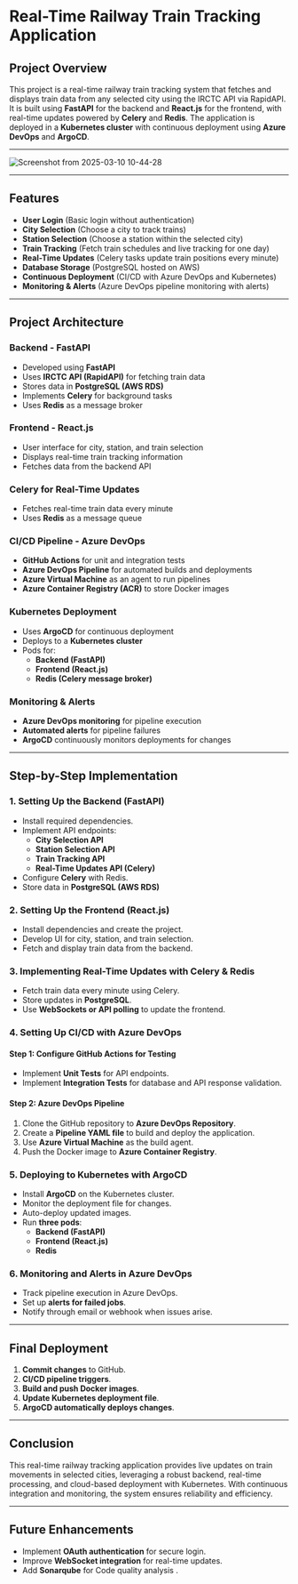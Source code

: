 # Real-Time Railway Train Tracking Application

## **Project Overview**
This project is a real-time railway train tracking system that fetches and displays train data from any selected city using the IRCTC API via RapidAPI. It is built using **FastAPI** for the backend and **React.js** for the frontend, with real-time updates powered by **Celery** and **Redis**. The application is deployed in a **Kubernetes cluster** with continuous deployment using **Azure DevOps** and **ArgoCD**.

---
![Screenshot from 2025-03-10 10-44-28](https://github.com/user-attachments/assets/5ab7c005-8db8-4997-88d0-95b06e345408)

---

## **Features**
- **User Login** (Basic login without authentication)
- **City Selection** (Choose a city to track trains)
- **Station Selection** (Choose a station within the selected city)
- **Train Tracking** (Fetch train schedules and live tracking for one day)
- **Real-Time Updates** (Celery tasks update train positions every minute)
- **Database Storage** (PostgreSQL hosted on AWS)
- **Continuous Deployment** (CI/CD with Azure DevOps and Kubernetes)
- **Monitoring & Alerts** (Azure DevOps pipeline monitoring with alerts)

---

## **Project Architecture**

### **Backend - FastAPI**
- Developed using **FastAPI**
- Uses **IRCTC API (RapidAPI)** for fetching train data
- Stores data in **PostgreSQL (AWS RDS)**
- Implements **Celery** for background tasks
- Uses **Redis** as a message broker

### **Frontend - React.js**
- User interface for city, station, and train selection
- Displays real-time train tracking information
- Fetches data from the backend API

### **Celery for Real-Time Updates**
- Fetches real-time train data every minute
- Uses **Redis** as a message queue

### **CI/CD Pipeline - Azure DevOps**
- **GitHub Actions** for unit and integration tests
- **Azure DevOps Pipeline** for automated builds and deployments
- **Azure Virtual Machine** as an agent to run pipelines
- **Azure Container Registry (ACR)** to store Docker images

### **Kubernetes Deployment**
- Uses **ArgoCD** for continuous deployment
- Deploys to a **Kubernetes cluster**
- Pods for:
  - **Backend (FastAPI)**
  - **Frontend (React.js)**
  - **Redis (Celery message broker)**

### **Monitoring & Alerts**
- **Azure DevOps monitoring** for pipeline execution
- **Automated alerts** for pipeline failures
- **ArgoCD** continuously monitors deployments for changes

---

## **Step-by-Step Implementation**

### **1. Setting Up the Backend (FastAPI)**
- Install required dependencies.
- Implement API endpoints:
  - **City Selection API**
  - **Station Selection API**
  - **Train Tracking API**
  - **Real-Time Updates API (Celery)**
- Configure **Celery** with Redis.
- Store data in **PostgreSQL (AWS RDS)**

### **2. Setting Up the Frontend (React.js)**
- Install dependencies and create the project.
- Develop UI for city, station, and train selection.
- Fetch and display train data from the backend.

### **3. Implementing Real-Time Updates with Celery & Redis**
- Fetch train data every minute using Celery.
- Store updates in **PostgreSQL**.
- Use **WebSockets or API polling** to update the frontend.

### **4. Setting Up CI/CD with Azure DevOps**
#### **Step 1: Configure GitHub Actions for Testing**
- Implement **Unit Tests** for API endpoints.
- Implement **Integration Tests** for database and API response validation.

#### **Step 2: Azure DevOps Pipeline**
1. Clone the GitHub repository to **Azure DevOps Repository**.
2. Create a **Pipeline YAML file** to build and deploy the application.
3. Use **Azure Virtual Machine** as the build agent.
4. Push the Docker image to **Azure Container Registry**.

### **5. Deploying to Kubernetes with ArgoCD**
- Install **ArgoCD** on the Kubernetes cluster.
- Monitor the deployment file for changes.
- Auto-deploy updated images.
- Run **three pods**:
  - **Backend (FastAPI)**
  - **Frontend (React.js)**
  - **Redis**

### **6. Monitoring and Alerts in Azure DevOps**
- Track pipeline execution in Azure DevOps.
- Set up **alerts for failed jobs**.
- Notify through email or webhook when issues arise.

---

## **Final Deployment**
1. **Commit changes** to GitHub.
2. **CI/CD pipeline triggers**.
3. **Build and push Docker images**.
4. **Update Kubernetes deployment file**.
5. **ArgoCD automatically deploys changes**.

---

## **Conclusion**
This real-time railway tracking application provides live updates on train movements in selected cities, leveraging a robust backend, real-time processing, and cloud-based deployment with Kubernetes. With continuous integration and monitoring, the system ensures reliability and efficiency.

---

## **Future Enhancements**
- Implement **OAuth authentication** for secure login.
- Improve **WebSocket integration** for real-time updates.
- Add **Sonarqube** for Code quality analysis .



